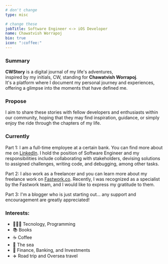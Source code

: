 ```yaml
---
# don't change
type: misc

# change these
jobTitle: Software Engineer <-> iOS Developer
name: Chawatvish Worrapoj
bio: true
icon: ":coffee:"
---
```


### Summary
**CWStory** is a digital journal of my life's adventures,  
inspired by my initials, CW, standing for **Chawatvish Worrapoj**.  
It's a platform where I document my personal journey and experiences, offering a glimpse into the moments that have defined me.  

### Propose
I aim to share these stories with fellow developers and enthusiasts within our community, hoping that they may find inspiration, guidance, or simply enjoy the ride through the chapters of my life.

### Currently
Part 1: I am a full-time employee at a certain bank. You can find more about me on [LinkedIn](http://linkedin.com/in/chawatvish/?ref=cwstory.com). I hold the position of Software Engineer and my responsibilities include collaborating with stakeholders, devising solutions to assigned challenges, writing code, and debugging, among other tasks.

Part 2: I also work as a freelancer and you can learn more about my freelance work on [Fastwork.co](https://fastwork.co/user/chawatvish/mobile-application-96557276?badges=&position=1&ref=cwstory.com). Recently, I was recognized as a specialist by the Fastwork team, and I would like to express my gratitude to them.

Part 3: I'm a blogger who is just starting out... any support and encouragement are greatly appreciated!

### Interests:
* 🧑🏻‍💻 Tecnology, Programming
* 📚 Books
* ☕️ Coffee 
* 🌊 The sea 
* 🤑 Finance, Banking, and Investments
* ✈️ Road trip and Oversea travel
